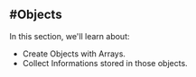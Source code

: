 #Objects
----

In this section, we'll learn about:
* Create Objects with Arrays.
* Collect Informations stored in those objects.

